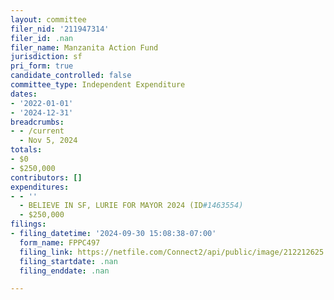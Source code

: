```yaml
---
layout: committee
filer_nid: '211947314'
filer_id: .nan
filer_name: Manzanita Action Fund
jurisdiction: sf
pri_form: true
candidate_controlled: false
committee_type: Independent Expenditure
dates:
- '2022-01-01'
- '2024-12-31'
breadcrumbs:
- - /current
  - Nov 5, 2024
totals:
- $0
- $250,000
contributors: []
expenditures:
- - ''
  - BELIEVE IN SF, LURIE FOR MAYOR 2024 (ID#1463554)
  - $250,000
filings:
- filing_datetime: '2024-09-30 15:08:38-07:00'
  form_name: FPPC497
  filing_link: https://netfile.com/Connect2/api/public/image/212212625
  filing_startdate: .nan
  filing_enddate: .nan

---
```

